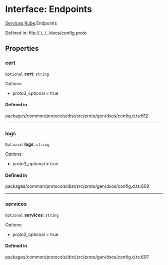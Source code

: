 # Interface: Endpoints

[Services](../modules/dxos_config.defs.Runtime.Services.md).[Kube](../modules/dxos_config.defs.Runtime.Services.Kube.md).Endpoints

Defined in:
  file://./../../dxos/config.proto

## Properties

### cert

 `Optional` **cert**: `string`

Options:
  - proto3_optional = true

#### Defined in

packages/common/protocols/dist/src/proto/gen/dxos/config.d.ts:612

___

### logs

 `Optional` **logs**: `string`

Options:
  - proto3_optional = true

#### Defined in

packages/common/protocols/dist/src/proto/gen/dxos/config.d.ts:602

___

### services

 `Optional` **services**: `string`

Options:
  - proto3_optional = true

#### Defined in

packages/common/protocols/dist/src/proto/gen/dxos/config.d.ts:607
